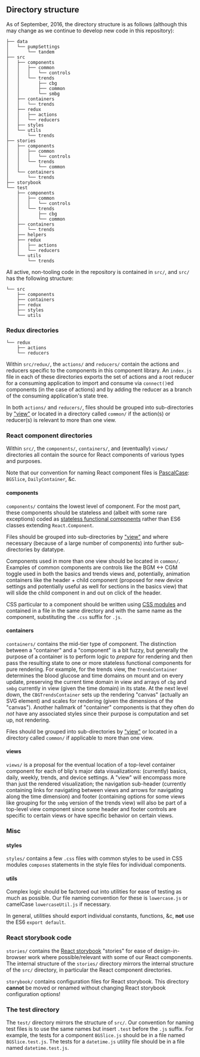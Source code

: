## Directory structure

As of September, 2016, the directory structure is as follows (although this may change as we continue to develop new code in this repository):

<!-- to generate the directory structure below use `tree -d --matchdirs -I 'coverage|dist|node_modules'` -->
```
├── data
│   └── pumpSettings
│       └── tandem
├── src
│   ├── components
│   │   ├── common
│   │   │   └── controls
│   │   └── trends
│   │       ├── cbg
│   │       ├── common
│   │       └── smbg
│   ├── containers
│   │   └── trends
│   ├── redux
│   │   ├── actions
│   │   └── reducers
│   ├── styles
│   └── utils
│       └── trends
├── stories
│   ├── components
│   │   ├── common
│   │   │   └── controls
│   │   └── trends
│   │       └── common
│   └── containers
│       └── trends
├── storybook
└── test
    ├── components
    │   ├── common
    │   │   └── controls
    │   └── trends
    │       ├── cbg
    │       └── common
    ├── containers
    │   └── trends
    ├── helpers
    ├── redux
    │   ├── actions
    │   └── reducers
    └── utils
        └── trends
```

All active, non-tooling code in the repository is contained in `src/`, and `src/` has the following structure:

```
└── src
    ├── components
    ├── containers
    ├── redux
    ├── styles
    └── utils
```

### Redux directories

```
└── redux
    ├── actions
    └── reducers
```

Within `src/redux/`, the `actions/` and `reducers/` contain the actions and reducers specific to the components in this component library. An `index.js` file in each of these directories exports the set of actions and a root reducer for a consuming application to import and consume via `connect()`ed components (in the case of actions) and by adding the reducer as a branch of the consuming application's state tree.

In both `actions/` and `reducers/`, files should be grouped into sub-directories by ["view"](#views) or located in a directory called `common/` if the action(s) or reducer(s) is relevant to more than one view.

### React component directories

Within `src/`, the `components/`, `containers/`, and (eventually) `views/` directories all contain the source for React components of various types and purposes.

Note that our convention for naming React component files is [PascalCase](https://en.wikipedia.org/wiki/PascalCase): `BGSlice`, `DailyContainer`, &c.

#### components

`components/` contains the lowest level of component. For the most part, these components should be stateless and (albeit with some rare exceptions) coded as [stateless functional components](https://facebook.github.io/react/blog/2015/10/07/react-v0.14.html#stateless-functional-components) rather than ES6 classes extending `React.Component`.

Files should be grouped into sub-directories by ["view"](#views) and where necessary (because of a large number of components) into further sub-directories by datatype.

Components used in more than one view should be located in `common/`. Examples of common components are controls like the BGM <-> CGM toggle used in both the basics and trends views and, potentially, animation containers like the header + child component (proposed for new device settings and potentially useful as well for sections in the basics view) that will slide the child component in and out on click of the header.

CSS particular to a component should be written using [CSS modules](https://github.com/css-modules/css-modules) and contained in a file in the same directory and with the same name as the component, substituting the `.css` suffix for `.js`.

#### containers

`containers/` contains the mid-tier type of component. The distinction between a "container" and a "component" is a bit fuzzy, but generally the purpose of a container is to perform logic to *prepare* for rendering and then pass the resulting state to one or more stateless functional components for pure rendering. For example, for the trends view, the `TrendsContainer` determines the blood glucose and time domains on mount and on every update, preserving the current time domain in view and arrays of `cbg` and `smbg` currently in view (given the time domain) in its state. At the next level down, the `CBGTrendsContainer` sets up the rendering "canvas" (actually an SVG element) and scales for rendering (given the dimensions of the "canvas"). Another hallmark of "container" components is that they often do *not* have any associated styles since their purpose is computation and set up, not rendering.

Files should be grouped into sub-directories by ["view"](#views) or located in a directory called `common/` if applicable to more than one view.

#### views

`views/` is a proposal for the eventual location of a top-level container component for each of blip's major data visualizations: (currently) basics, daily, weekly, trends, and device settings. A "view" will encompass more than just the rendered visualization; the navigation sub-header (currently containing links for navigating between views and arrows for navigating along the time dimension) and footer (containing options for some views like grouping for the `smbg` version of the trends view) will also be part of a top-level view component since some header and footer controls are specific to certain views or have specific behavior on certain views.

### Misc

#### styles

`styles/` contains a few `.css` files with common styles to be used in CSS modules `composes` statements in the style files for individual components.

#### utils

Complex logic should be factored out into utilities for ease of testing as much as possible. Our file naming convention for these is `lowercase.js` or camelCase `lowercaseUtil.js` if necessary.

In general, utilities should export individual constants, functions, &c, **not** use the ES6 `export default`.

### React storybook code

`stories/` contains the [React storybook](https://github.com/kadirahq/react-storybook) "stories" for ease of design-in-browser work where possible/relevant with some of our React components. The internal structure of the `stories/` directory mirrors the internal structure of the `src/` directory, in particular the React component directories.

`storybook/` contains configuration files for React storybook. This directory **cannot** be moved or renamed without changing React storybook configuration options!

### The test directory

The `test/` directory mirrors the structure of `src/`. Our convention for naming test files is to use the same names but insert `.test` before the `.js` suffix. For example, the tests for a component `BGSlice.js` should be in a file named `BGSlice.test.js`. The tests for a `datetime.js` utility file should be in a file named `datetime.test.js`.
